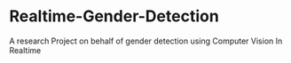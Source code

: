 # Realtime-Gender-Detection
A research Project on behalf of gender detection using Computer Vision In Realtime
